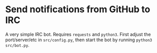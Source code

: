 # Send notifications from GitHub to IRC

A very simple IRC bot. Requires `requests` and `python3`.
First adjust the port/server/etc in `src/config.py`, then start the bot by running `python3 src/bot.py`.
